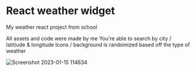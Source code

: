 # React weather widget
 My weather react project from school
 
 All assets and code were made by me
 You're able to search by city / latitiude & longitude
 Icons / background is randomized based off the type of weather
 
![Screenshot 2023-01-15 114634](https://user-images.githubusercontent.com/47546203/212561115-ef4f248b-c012-4831-839e-045e91121122.png)
